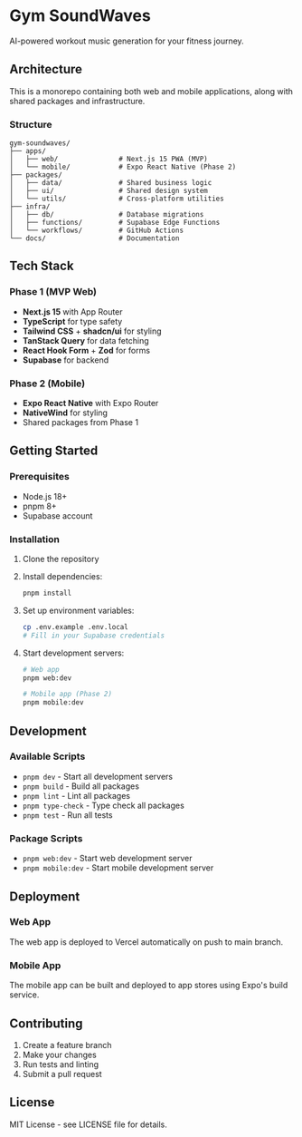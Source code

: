 # Gym SoundWaves

AI-powered workout music generation for your fitness journey.

## Architecture

This is a monorepo containing both web and mobile applications, along with shared packages and infrastructure.

### Structure

```
gym-soundwaves/
├── apps/
│   ├── web/               # Next.js 15 PWA (MVP)
│   └── mobile/            # Expo React Native (Phase 2)
├── packages/
│   ├── data/              # Shared business logic
│   ├── ui/                # Shared design system
│   └── utils/             # Cross-platform utilities
├── infra/
│   ├── db/                # Database migrations
│   ├── functions/         # Supabase Edge Functions
│   └── workflows/         # GitHub Actions
└── docs/                  # Documentation
```

## Tech Stack

### Phase 1 (MVP Web)
- **Next.js 15** with App Router
- **TypeScript** for type safety
- **Tailwind CSS** + **shadcn/ui** for styling
- **TanStack Query** for data fetching
- **React Hook Form** + **Zod** for forms
- **Supabase** for backend

### Phase 2 (Mobile)
- **Expo React Native** with Expo Router
- **NativeWind** for styling
- Shared packages from Phase 1

## Getting Started

### Prerequisites
- Node.js 18+
- pnpm 8+
- Supabase account

### Installation

1. Clone the repository
2. Install dependencies:
   ```bash
   pnpm install
   ```

3. Set up environment variables:
   ```bash
   cp .env.example .env.local
   # Fill in your Supabase credentials
   ```

4. Start development servers:
   ```bash
   # Web app
   pnpm web:dev
   
   # Mobile app (Phase 2)
   pnpm mobile:dev
   ```

## Development

### Available Scripts

- `pnpm dev` - Start all development servers
- `pnpm build` - Build all packages
- `pnpm lint` - Lint all packages
- `pnpm type-check` - Type check all packages
- `pnpm test` - Run all tests

### Package Scripts

- `pnpm web:dev` - Start web development server
- `pnpm mobile:dev` - Start mobile development server

## Deployment

### Web App
The web app is deployed to Vercel automatically on push to main branch.

### Mobile App
The mobile app can be built and deployed to app stores using Expo's build service.

## Contributing

1. Create a feature branch
2. Make your changes
3. Run tests and linting
4. Submit a pull request

## License

MIT License - see LICENSE file for details.
